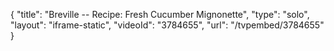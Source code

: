 {
    "title": "Breville -- Recipe: Fresh Cucumber Mignonette",
    "type": "solo",
    "layout": "iframe-static",
    "videoId": "3784655",
    "url": "\/tvpembed\/3784655"
}